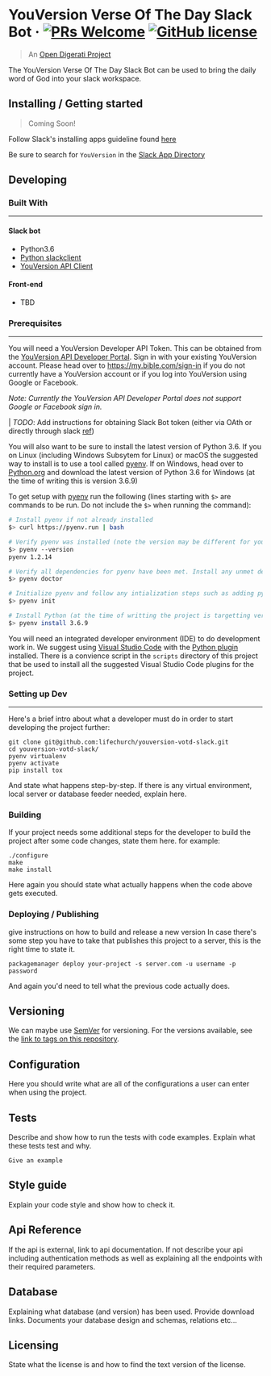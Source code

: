 # YouVersion Verse Of The Day Slack Bot &middot; [![PRs Welcome](https://img.shields.io/badge/PRs-welcome-brightgreen.svg?style=flat-square)](http://makeapullrequest.com) [![GitHub license](https://img.shields.io/badge/license-Apache%202-blue.svg?style=flat-square)](https://github.com/lifechurch/youversion-votd-slack/blob/master/LICENSE)

> An [Open Digerati Project](https://opendigerati.com/)

The YouVersion Verse Of The Day Slack Bot can be used to bring the daily word of God into your slack workspace.

## Installing / Getting started

> Coming Soon!

Follow Slack's installing apps guideline found [here](https://slack.com/help/articles/202035138-add-an-app-to-your-workspace#install-apps)

Be sure to search for `YouVersion` in the [Slack App Directory](https://my.slack.com/apps)

## Developing

### Built With

---

#### Slack bot

* Python3.6
* [Python slackclient](https://github.com/slackapi/python-slackclient)
* [YouVersion API Client](https://github.com/jyksnw/yv-api-python)

#### Front-end

* TBD

### Prerequisites

---

You will need a YouVersion Developer API Token. This can be obtained from the [YouVersion API Developer Portal](https://developers.youversion.com/). Sign in with your existing YouVersion account. Please head over to <https://my.bible.com/sign-in> if you do not currently have a YouVersion account or if you log into YouVersion using Google or Facebook.

*Note: Currently the YouVersion API Developer Portal does not support Google or Facebook sign in.*

| *TODO*: Add instructions for obtaining Slack Bot token (either via OAth or directly through slack [ref](https://slack.dev/python-slackclient/auth.html))

You will also want to be sure to install the latest version of Python 3.6. If you on Linux (including Windows Subsytem for Linux) or macOS the suggested way to install is to use a tool called [pyenv](https://github.com/pyenv/pyenv). If on Windows, head over to [Python.org](https://www.python.org/downloads/) and download the latest version of Python 3.6 for Windows (at the time of writing this is version 3.6.9)

To get setup with [pyenv](https://github.com/pyenv/pyenv) run the following (lines starting with `$>` are commands to be run. Do not include the `$>` when running the command):

```bash
# Install pyenv if not already installed
$> curl https://pyenv.run | bash

# Verify pyenv was installed (note the version may be different for you)
$> pyenv --version
pyenv 1.2.14

# Verify all dependencies for pyenv have been met. Install any unmet dependcies with the system package manager (apt, yum, brew, etc...)
$> pyenv doctor

# Initialize pyenv and follow any intialization steps such as adding pyenv to your PATH
$> pyenv init

# Install Python (at the time of writting the project is targetting version 3.6.9 for development)
$> pyenv install 3.6.9
```

You will need an integrated developer environment (IDE) to do development work in. We suggest using [Visual Studio Code](https://code.visualstudio.com/) with the [Python plugin](https://code.visualstudio.com/docs/languages/python) installed. There is a convience script in the `scripts` directory of this project that be used to install all the suggested Visual Studio Code plugins for the project.

### Setting up Dev

---

Here's a brief intro about what a developer must do in order to start developing
the project further:

```shell
git clone git@github.com:lifechurch/youversion-votd-slack.git
cd youversion-votd-slack/
pyenv virtualenv
pyenv activate
pip install tox
```

And state what happens step-by-step. If there is any virtual environment, local server or database feeder needed, explain here.

### Building

If your project needs some additional steps for the developer to build the
project after some code changes, state them here. for example:

```shell
./configure
make
make install
```

Here again you should state what actually happens when the code above gets
executed.

### Deploying / Publishing

give instructions on how to build and release a new version
In case there's some step you have to take that publishes this project to a
server, this is the right time to state it.

```shell
packagemanager deploy your-project -s server.com -u username -p password
```

And again you'd need to tell what the previous code actually does.

## Versioning

We can maybe use [SemVer](http://semver.org/) for versioning. For the versions available, see the [link to tags on this repository](/tags).

## Configuration

Here you should write what are all of the configurations a user can enter when
using the project.

## Tests

Describe and show how to run the tests with code examples.
Explain what these tests test and why.

```shell
Give an example
```

## Style guide

Explain your code style and show how to check it.

## Api Reference

If the api is external, link to api documentation. If not describe your api including authentication methods as well as explaining all the endpoints with their required parameters.

## Database

Explaining what database (and version) has been used. Provide download links.
Documents your database design and schemas, relations etc...

## Licensing

State what the license is and how to find the text version of the license.
